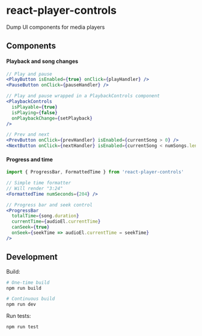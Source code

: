# react-player-controls

Dump UI components for media players

## Components

#### Playback and song changes

```jsx
// Play and pause
<PlayButton isEnabled={true} onClick={playHandler} />
<PauseButton onClick={pauseHandler} />

// Play and pause wrapped in a PlaybackControls component
<PlaybackControls
  isPlayable={true}
  isPlaying={false}
  onPlaybackChange={setPlayback}
/>

// Prev and next
<PrevButton onClick={prevHandler} isEnabled={currentSong > 0} />
<NextButton onClick={nextHandler} isEnabled={currentSong < numSongs.length - 1} />
```

#### Progress and time

```jsx
import { ProgressBar, FormattedTime } from 'react-player-controls'

// Simple time formatter
// Will render "3:24"
<FormattedTime numSeconds={204} />

// Progress bar and seek control
<ProgressBar
  totalTime={song.duration}
  currentTime={audioEl.currentTime}
  canSeek={true}
  onSeek={seekTime => audioEl.currentTime = seekTime}
/>
```

## Development

Build:

```sh
# One-time build
npm run build

# Continuous build
npm run dev
```

Run tests:

```sh
npm run test
```
